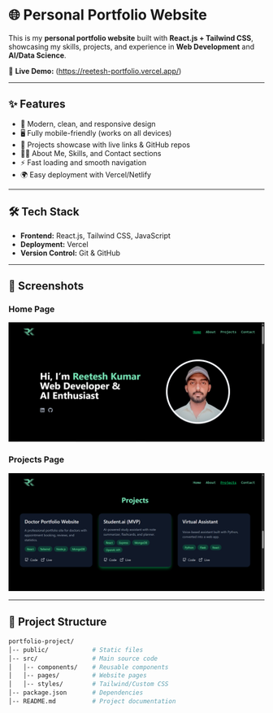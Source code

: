 # 🌐 Personal Portfolio Website  

This is my **personal portfolio website** built with **React.js + Tailwind CSS**, showcasing my skills, projects, and experience in **Web Development** and **AI/Data Science**.  

🚀 **Live Demo:** (https://reetesh-portfolio.vercel.app/)

---

## ✨ Features  
- 🎨 Modern, clean, and responsive design  
- 🖥️ Fully mobile-friendly (works on all devices)  
- 📂 Projects showcase with live links & GitHub repos  
- 👨‍💻 About Me, Skills, and Contact sections  
- ⚡ Fast loading and smooth navigation  
- 🌍 Easy deployment with Vercel/Netlify  

---

## 🛠️ Tech Stack  
- **Frontend:** React.js, Tailwind CSS, JavaScript
- **Deployment:** Vercel
- **Version Control:** Git & GitHub  

---

## 📸 Screenshots  

### Home Page  
![Home Screenshot](screenshots/home.png)  

### Projects Page  
![Projects Screenshot](screenshots/project.png)  



---

## 📂 Project Structure  
```bash
portfolio-project/
│-- public/            # Static files
│-- src/               # Main source code
│   │-- components/    # Reusable components
│   │-- pages/         # Website pages
│   │-- styles/        # Tailwind/Custom CSS
│-- package.json       # Dependencies
│-- README.md          # Project documentation
